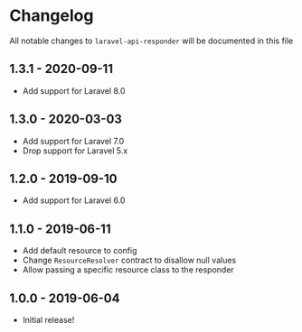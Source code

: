 # Changelog

All notable changes to `laravel-api-responder` will be documented in this file

## 1.3.1 - 2020-09-11

- Add support for Laravel 8.0

## 1.3.0 - 2020-03-03

- Add support for Laravel 7.0
- Drop support for Laravel 5.x

## 1.2.0 - 2019-09-10

- Add support for Laravel 6.0

## 1.1.0 - 2019-06-11

- Add default resource to config
- Change `ResourceResolver` contract to disallow null values
- Allow passing a specific resource class to the responder

## 1.0.0 - 2019-06-04

- Initial release!
